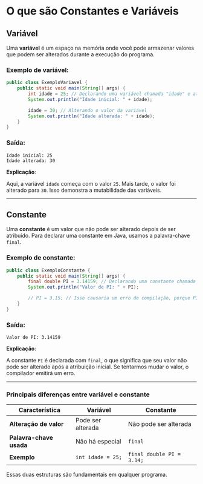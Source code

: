 # O que são Constantes e Variáveis

## **Variável**

Uma **variável** é um espaço na memória onde você pode armazenar valores que podem ser alterados durante a execução do programa.

### Exemplo de variável:

```java
public class ExemploVariavel {
    public static void main(String[] args) {
        int idade = 25; // Declarando uma variável chamada "idade" e atribuindo o valor 25
        System.out.println("Idade inicial: " + idade);

        idade = 30; // Alterando o valor da variável
        System.out.println("Idade alterada: " + idade);
    }
}

```

### Saída:

```
Idade inicial: 25
Idade alterada: 30

```

**Explicação**:

Aqui, a variável `idade` começa com o valor `25`. Mais tarde, o valor foi alterado para `30`. Isso demonstra a mutabilidade das variáveis.

---

## **Constante**

Uma **constante** é um valor que não pode ser alterado depois de ser atribuído. Para declarar uma constante em Java, usamos a palavra-chave `final`.

### Exemplo de constante:

```java
public class ExemploConstante {
    public static void main(String[] args) {
        final double PI = 3.14159; // Declarando uma constante chamada "PI"
        System.out.println("Valor de PI: " + PI);

        // PI = 3.15; // Isso causaria um erro de compilação, porque PI é final e não pode ser alterada.
    }
}

```

### Saída:

```
Valor de PI: 3.14159

```

**Explicação**:

A constante `PI` é declarada com `final`, o que significa que seu valor não pode ser alterado após a atribuição inicial. Se tentarmos mudar o valor, o compilador emitirá um erro.

---

### **Principais diferenças entre variável e constante**

| **Característica** | **Variável** | **Constante** |
| --- | --- | --- |
| **Alteração de valor** | Pode ser alterada | Não pode ser alterada |
| **Palavra-chave usada** | Não há especial | `final` |
| **Exemplo** | `int idade = 25;` | `final double PI = 3.14;` |

Essas duas estruturas são fundamentais em qualquer programa.